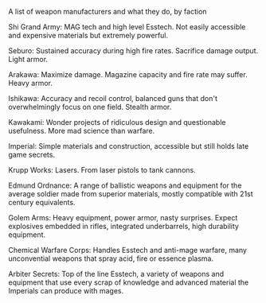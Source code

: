 A list of weapon manufacturers and what they do, by faction

  Shi Grand Army: MAG tech and high level Esstech. Not easily accessible and expensive materials but extremely powerful.

Seburo: Sustained accuracy during high fire rates. Sacrifice damage output. Light armor.

Arakawa: Maximize damage. Magazine capacity and fire rate may suffer. Heavy armor.

Ishikawa: Accuracy and recoil control, balanced guns that don't overwhelmingly focus on one field. Stealth armor.

Kawakami: Wonder projects of ridiculous design and questionable usefulness. More mad science than warfare.


  Imperial: Simple materials and construction, accessible but still holds late game secrets.

Krupp Works: Lasers. From laser pistols to tank cannons.

Edmund Ordnance: A range of ballistic weapons and equipment for the average soldier made from superior materials, mostly compatible with 21st century equivalents.

Golem Arms: Heavy equipment, power armor, nasty surprises. Expect explosives embedded in rifles, integrated underbarrels, high durability equipment.

Chemical Warfare Corps: Handles Esstech and anti-mage warfare, many unconvential weapons that spray acid, fire or essence plasma.

Arbiter Secrets: Top of the line Esstech, a variety of weapons and equipment that use every scrap of knowledge and advanced material the Imperials can produce with mages.
